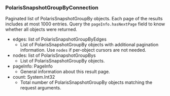 ### PolarisSnapshotGroupByConnection
Paginated list of PolarisSnapshotGroupBy objects. Each page of the results includes at most 1000 entries. Query the `pageInfo.hasNextPage` field to know whether all objects were returned.

- edges: list of PolarisSnapshotGroupByEdges
  - List of PolarisSnapshotGroupBy objects with additional pagination information. Use `nodes` if per-object cursors are not needed.
- nodes: list of PolarisSnapshotGroupBys
  - List of PolarisSnapshotGroupBy objects.
- pageInfo: PageInfo
  - General information about this result page.
- count: System.Int32
  - Total number of PolarisSnapshotGroupBy objects matching the request arguments.

